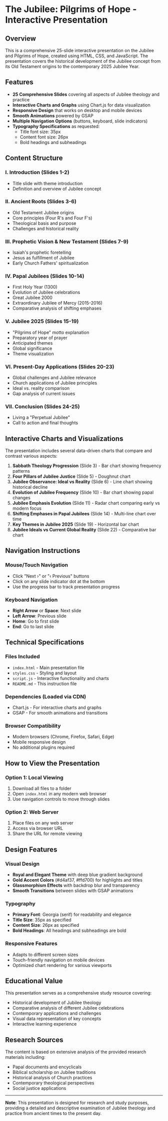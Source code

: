 # The Jubilee: Pilgrims of Hope - Interactive Presentation

## Overview
This is a comprehensive 25-slide interactive presentation on the Jubilee and Pilgrims of Hope, created using HTML, CSS, and JavaScript. The presentation covers the historical development of the Jubilee concept from its Old Testament origins to the contemporary 2025 Jubilee Year.

## Features
- **25 Comprehensive Slides** covering all aspects of Jubilee theology and practice
- **Interactive Charts and Graphs** using Chart.js for data visualization
- **Responsive Design** that works on desktop and mobile devices
- **Smooth Animations** powered by GSAP
- **Multiple Navigation Options** (buttons, keyboard, slide indicators)
- **Typography Specifications** as requested:
  - Title font size: 35px
  - Content font size: 26px
  - Bold headings and subheadings

## Content Structure

### I. Introduction (Slides 1-2)
- Title slide with theme introduction
- Definition and overview of Jubilee concept

### II. Ancient Roots (Slides 3-6)
- Old Testament Jubilee origins
- Core principles (Four R's and Four F's)
- Theological basis and purpose
- Challenges and historical reality

### III. Prophetic Vision & New Testament (Slides 7-9)
- Isaiah's prophetic foretelling
- Jesus as fulfillment of Jubilee
- Early Church Fathers' spiritualization

### IV. Papal Jubilees (Slides 10-14)
- First Holy Year (1300)
- Evolution of Jubilee celebrations
- Great Jubilee 2000
- Extraordinary Jubilee of Mercy (2015-2016)
- Comparative analysis of shifting emphases

### V. Jubilee 2025 (Slides 15-19)
- "Pilgrims of Hope" motto explanation
- Preparatory year of prayer
- Anticipated themes
- Global significance
- Theme visualization

### VI. Present-Day Applications (Slides 20-23)
- Global challenges and Jubilee relevance
- Church applications of Jubilee principles
- Ideal vs. reality comparison
- Gap analysis of current issues

### VII. Conclusion (Slides 24-25)
- Living a "Perpetual Jubilee"
- Call to action and final thoughts

## Interactive Charts and Visualizations

The presentation includes several data-driven charts that compare and contrast various aspects:

1. **Sabbath Theology Progression** (Slide 3) - Bar chart showing frequency patterns
2. **Four Pillars of Jubilee Justice** (Slide 5) - Doughnut chart
3. **Jubilee Observance: Ideal vs Reality** (Slide 6) - Line chart showing historical decline
4. **Evolution of Jubilee Frequency** (Slide 10) - Bar chart showing papal changes
5. **Jubilee Emphasis Evolution** (Slide 11) - Radar chart comparing early vs modern focus
6. **Shifting Emphases in Papal Jubilees** (Slide 14) - Multi-line chart over time
7. **Key Themes in Jubilee 2025** (Slide 19) - Horizontal bar chart
8. **Jubilee Ideals vs Current Global Reality** (Slide 22) - Comparative bar chart

## Navigation Instructions

### Mouse/Touch Navigation
- Click "Next ›" or "‹ Previous" buttons
- Click on any slide indicator dot at the bottom
- Use the progress bar to track presentation progress

### Keyboard Navigation
- **Right Arrow** or **Space**: Next slide
- **Left Arrow**: Previous slide
- **Home**: Go to first slide
- **End**: Go to last slide

## Technical Specifications

### Files Included
- `index.html` - Main presentation file
- `styles.css` - Styling and layout
- `script.js` - Interactive functionality and charts
- `README.md` - This instruction file

### Dependencies (Loaded via CDN)
- Chart.js - For interactive charts and graphs
- GSAP - For smooth animations and transitions

### Browser Compatibility
- Modern browsers (Chrome, Firefox, Safari, Edge)
- Mobile responsive design
- No additional plugins required

## How to View the Presentation

### Option 1: Local Viewing
1. Download all files to a folder
2. Open `index.html` in any modern web browser
3. Use navigation controls to move through slides

### Option 2: Web Server
1. Place files on any web server
2. Access via browser URL
3. Share the URL for remote viewing

## Design Features

### Visual Design
- **Royal and Elegant Theme** with deep blue gradient background
- **Gold Accent Colors** (#d4af37, #ffd700) for highlights and titles
- **Glassmorphism Effects** with backdrop blur and transparency
- **Smooth Transitions** between slides with GSAP animations

### Typography
- **Primary Font**: Georgia (serif) for readability and elegance
- **Title Size**: 35px as specified
- **Content Size**: 26px as specified
- **Bold Headings**: All headings and subheadings are bold

### Responsive Features
- Adapts to different screen sizes
- Touch-friendly navigation on mobile devices
- Optimized chart rendering for various viewports

## Educational Value

This presentation serves as a comprehensive study resource covering:
- Historical development of Jubilee theology
- Comparative analysis of different Jubilee celebrations
- Contemporary applications and challenges
- Visual data representation of key concepts
- Interactive learning experience

## Research Sources

The content is based on extensive analysis of the provided research materials including:
- Papal documents and encyclicals
- Biblical scholarship on Jubilee traditions
- Historical analysis of Church practices
- Contemporary theological perspectives
- Social justice applications

---

**Note**: This presentation is designed for research and study purposes, providing a detailed and descriptive examination of Jubilee theology and practice from ancient times to the present day.

